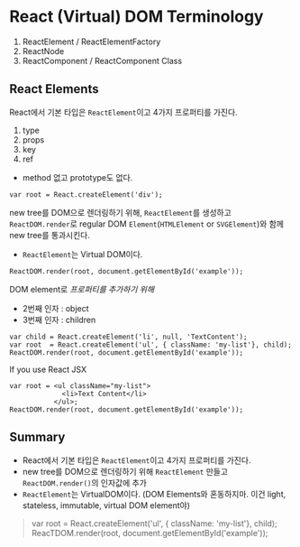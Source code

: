 # React (Virtual) DOM Terminology
1. ReactElement / ReactElementFactory
2. ReactNode
3. ReactComponent / ReactComponent Class

## React Elements
React에서 기본 타입은 `ReactElement`이고 4가지 프로퍼티를 가진다.
1. type
2. props
3. key
4. ref
- method 없고 prototype도 없다.

```
var root = React.createElement('div');
```

new tree를 DOM으로 렌더링하기 위해, `ReactElement`를 생성하고 `ReactDOM.render`로 regular DOM `Element`(`HTMLElement` or `SVGElement`)와 함께 new tree를 통과시킨다.
- `ReactElement`는 Virtual DOM이다.

```
ReactDOM.render(root, document.getElementById('example'));
```

DOM element로 *프로퍼티를 추가하기 위해*
- 2번째 인자 : object
- 3번째 인자 : children

```
var child = React.createElement('li', null, 'TextContent');
var root  = React.createElement('ul', { className: 'my-list'}, child);
ReactDOM.render(root, document.getElementById('example'));
```

If you use React JSX
```
var root = <ul className="my-list">
             <li>Text Content</li>
           </ul>;
ReactDOM.render(root, document.getElementById('example'));
```


## Summary
- React에서 기본 타입은 `ReactElement`이고 4가지 프로퍼티를 가진다.
- new tree를 DOM으로 렌더링하기 위해 `ReactElement` 만들고 `ReactDOM.render()`의 인자값에 추가
- `ReactElement`는 VirtualDOM이다. (DOM Elements와 혼동하지마. 이건 light, stateless, immutable, virtual DOM element야)


> var root  = React.createElement('ul', { className: 'my-list'}, child);
> ReacTDOM.render(root, document.getElementById('example'));
